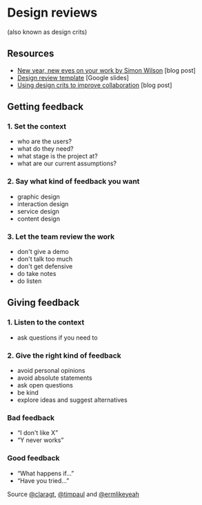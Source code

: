 # Design reviews

(also known as design crits)

## Resources
- [New year, new eyes on your work by Simon Wilson](http://www.ermlikeyeah.com/design-review-slides/) [blog post]
- [Design review template](https://docs.google.com/presentation/d/1hP0tlEawdwb0I-UI9s7_58SDpVKHBXC8apyESDaI3yI/edit?usp=sharing) [Google slides]
- [Using design crits to improve collaboration](https://designnotes.blog.gov.uk/2017/11/27/using-design-crits-to-improve-collaboration/) [blog post]

## Getting feedback
### 1. Set the context
- who are the users?
- what do they need?
- what stage is the project at?
- what are our current assumptions?
### 2. Say what kind of feedback you want
- graphic design
- interaction design
- service design
- content design
### 3. Let the team review the work
- don't give a demo
- don't talk too much
- don't get defensive
- do take notes
- do listen

## Giving feedback
### 1. Listen to the context
- ask questions if you need to
### 2. Give the right kind of feedback
- avoid personal opinions
- avoid absolute statements
- ask open questions
- be kind
- explore ideas and suggest alternatives

### Bad feedback
- “I don't like X”
- “Y never works”

### Good feedback
- “What happens if…”
- “Have you tried…”

Source [@claragt](https://twitter.com/claragt), [@timpaul](https://twitter.com/timpaul) and [@ermlikeyeah](https://twitter.com/ermlikeyeah)
